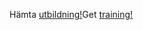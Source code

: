 <span data-ttu-id="84758-101">Hämta [utbildning!](/learn/dynamics365/business-central?WT.mc_id=dyn365bc_landingpage-docs)</span><span class="sxs-lookup"><span data-stu-id="84758-101">Get [training!](/learn/dynamics365/business-central?WT.mc_id=dyn365bc_landingpage-docs)</span></span>
